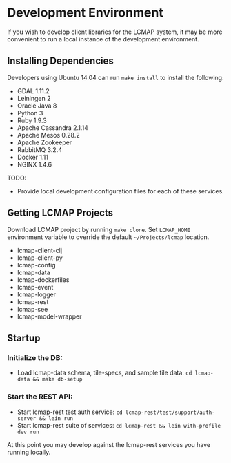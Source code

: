 # Development Environment

If you wish to develop client libraries for the LCMAP system, it may be more convenient to run a local instance of the development environment.

## Installing Dependencies

Developers using Ubuntu 14.04 can run ``make install`` to install the following:

* GDAL 1.11.2
* Leiningen 2
* Oracle Java 8
* Python 3
* Ruby 1.9.3
* Apache Cassandra 2.1.14
* Apache Mesos 0.28.2
* Apache Zookeeper
* RabbitMQ 3.2.4
* Docker 1.11
* NGINX 1.4.6

TODO:

* Provide local development configuration files for each of these services.

## Getting LCMAP Projects

Download LCMAP project by running ``make clone``. Set `LCMAP_HOME` environment variable to override the default ``~/Projects/lcmap`` location.

* lcmap-client-clj
* lcmap-client-py
* lcmap-config
* lcmap-data
* lcmap-dockerfiles
* lcmap-event
* lcmap-logger
* lcmap-rest
* lcmap-see
* lcmap-model-wrapper

## Startup

### Initialize the DB:

* Load lcmap-data schema, tile-specs, and sample tile data: ``cd lcmap-data && make db-setup``

### Start the REST API:

* Start lcmap-rest test auth service: ``cd lcmap-rest/test/support/auth-server && lein run``
* Start lcmap-rest suite of services: ``cd lcmap-rest && lein with-profile dev run``

At this point you may develop against the lcmap-rest services you have running locally.
